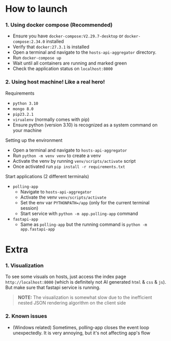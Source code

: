 # How to launch

### 1. Using docker compose (Recommended)

- Ensure you have `docker-compose:V2.29.7-desktop` or `docker-compose:2.34.0` installed
- Verify that `docker:27.3.1` is installed
- Open a terminal and navigate to the `hosts-api-aggregator` directory.
- Run `docker-compose up`
- Wait until all containers are running and marked green
- Check the application status on `localhost:8000`

### 2. Using host machine! Like a real hero!
Requirements
- `python 3.10` 
- `mongo 8.0` 
- `pip23.2.1`
- `virualenv` (normally comes with pip)
- Ensure python (version 3.10) is recognized as a system command on your machine 

Setting up the environment
- Open a terminal and navigate to `hosts-api-aggregator`
- Run `python -m venv venv` to create a venv
- Activate the venv by running `venv/scripts/activate` script
- Once activated run `pip install -r requirements.txt`

Start applications (2 different terminals)
- `polling-app`
  - Navigate to `hosts-api-aggregator`
  - Activate the venv `venv/scripts/activate`
  - Set the env var `PYTHONPATH=/app` (only for the current terminal session)
  - Start service with `python -m app.polling-app` command
- `fastapi-app`
  - Same as `polling-app` but the running command is `python -m app.fastapi-app`

# Extra

### 1. Visualization
To see some visuals on hosts, just access the index page `http://localhost:8000` (which is definitely not AI generated `html` & `css` & `js`). But make sure that fastapi service is running.
> **NOTE:** The visualization is somewhat slow due to the inefficient nested JSON rendering algorithm on the client side

### 2. Known issues
- (Windows related) Sometimes, polling-app closes the event loop unexpectedly. It is very annoying, but it's not affecting app's flow
